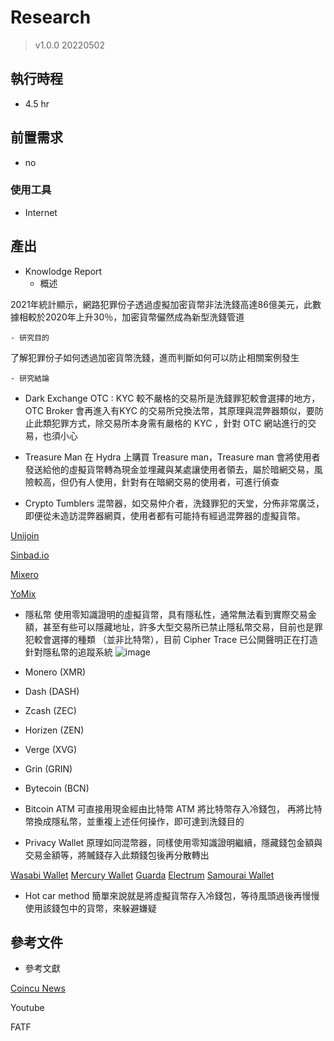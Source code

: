 # Research
> v1.0.0 20220502
## 執行時程
- 4.5 hr

## 前置需求
- no
### 使用工具
- Internet

## 產出
- Knowlodge Report
  - 概述
  
 2021年統計顯示，網路犯罪份子透過虛擬加密貨幣非法洗錢高達86億美元，此數據相較於2020年上升30％，加密貨幣儼然成為新型洗錢管道
 
    - 研究目的
  
 了解犯罪份子如何透過加密貨幣洗錢，進而判斷如何可以防止相關案例發生
  
    - 研究結論
  
- Dark Exchange
OTC : KYC 較不嚴格的交易所是洗錢罪犯較會選擇的地方，OTC Broker 會再進入有KYC 的交易所兌換法幣，其原理與混弊器類似，要防止此類犯罪方式，除交易所本身需有嚴格的 KYC ，針對 OTC 網站進行的交易，也須小心

- Treasure Man
在 Hydra 上購買 Treasure man，Treasure man 會將使用者發送給他的虛擬貨幣轉為現金並埋藏與某處讓使用者領去，屬於暗網交易，風險較高，但仍有人使用，針對有在暗網交易的使用者，可進行偵查

- Crypto Tumblers
混幣器，如交易仲介者，洗錢罪犯的天堂，分佈非常廣泛，即便從未造訪混弊器網頁，使用者都有可能持有經過混弊器的虛擬貨幣。

[Unijoin](https://unijoin.io/?ref=HvMAf5b)

[Sinbad.io](https://sinbad.io/en)

[Mixero](https://mixero.io)

[YoMix](https://yomix.io/zh)


- 隱私幣
使用零知識證明的虛擬貨幣，具有隱私性，通常無法看到實際交易金額，甚至有些可以隱藏地址，許多大型交易所已禁止隱私幣交易，目前也是罪犯較會選擇的種類 （並非比特幣），目前 Cipher Trace 已公開聲明正在打造針對隱私幣的追蹤系統
![image](https://user-images.githubusercontent.com/98379087/234823377-3583089c-8a1b-4090-9daa-d8ce2b0b64a8.jpeg)
- Monero (XMR)
- Dash (DASH)
- Zcash (ZEC)
- Horizen (ZEN)
- Verge (XVG)
- Grin (GRIN)
- Bytecoin (BCN)

- Bitcoin ATM
可直接用現金經由比特幣 ATM 將比特幣存入冷錢包， 再將比特幣換成隱私幣，並重複上述任何操作，即可達到洗錢目的

- Privacy Wallet
原理如同混幣器，同樣使用零知識證明繼續，隱藏錢包金額與交易金額等，將贓錢存入此類錢包後再分散轉出


[Wasabi Wallet](https://wasabiwallet.io)
[Mercury Wallet](https://mercurywallet.com)
[Guarda](https://guarda.com)
[Electrum](https://electrum.org/#home)
[Samourai Wallet](https://samouraiwallet.com)

- Hot car method
簡單來說就是將虛擬貨幣存入冷錢包，等待風頭過後再慢慢使用該錢包中的貨幣，來躲避嫌疑
  
  

## 參考文件
- 參考文獻

[Coincu News](https://news.coincu.com/57201-the-days-of-privacy-coins-have-arrived-with-13-tokens-rising-by-double-digits/)

Youtube

FATF
